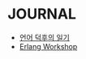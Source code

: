JOURNAL
=======

 * [언어 덕후의 일기](journal/wiki/언어-덕후의-일기)
 * [Erlang Workshop](journal/wiki/Erlang-Workshop)
